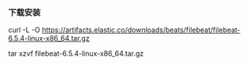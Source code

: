 ### 下载安装

curl -L -O https://artifacts.elastic.co/downloads/beats/filebeat/filebeat-6.5.4-linux-x86_64.tar.gz

tar xzvf filebeat-6.5.4-linux-x86_64.tar.gz
